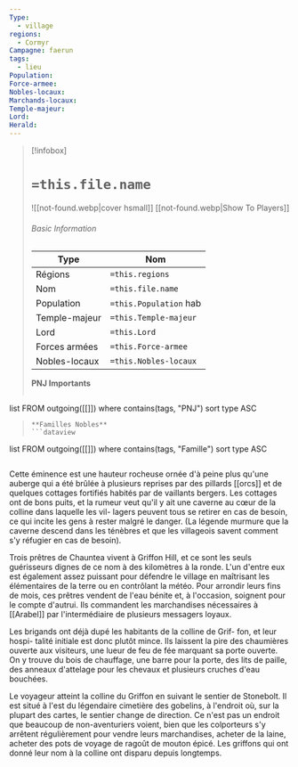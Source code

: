 ```yaml
---
Type:
  - village
regions:
  - Cormyr
Campagne: faerun
tags:
  - lieu
Population: 
Force-armee: 
Nobles-locaux: 
Marchands-locaux: 
Temple-majeur: 
Lord: 
Herald:
---
```


> [!infobox]
> # `=this.file.name`
> ![[not-found.webp|cover hsmall]]
> [[not-found.webp|Show To Players]]
> ###### Basic Information
> Type |  Nom |
> ---|---|
> Régions | `=this.regions`|
> Nom | `=this.file.name ` |
> Population | `=this.Population` hab |
> Temple-majeur | `=this.Temple-majeur` |
> Lord | `=this.Lord` |
> Forces armées | `=this.Force-armee` |
> Nobles-locaux | `=this.Nobles-locaux ` |
> **PNJ Importants**
>  ```dataview
list FROM outgoing([[]])
where contains(tags, "PNJ")
sort type ASC
>```
> **Familles Nobles**
> ```dataview
list FROM outgoing([[]])
where contains(tags, "Famille")
sort type ASC
>```


Cette éminence est une hauteur rocheuse ornée d'à peine plus qu'une auberge qui a été brûlée à plusieurs reprises par des pillards [[orcs]] et de quelques cottages fortifiés habités par de vaillants bergers. Les cottages ont de bons puits, et la rumeur veut qu'il y ait une caverne au cœur de la colline dans laquelle les vil- lagers peuvent tous se retirer en cas de besoin, ce qui incite les gens à rester malgré le danger. (La légende murmure que la caverne descend dans les ténèbres et que les villageois savent comment s'y réfugier en cas de besoin).  

Trois prêtres de Chauntea vivent à Griffon Hill, et ce sont les seuls guérisseurs dignes de ce nom à des kilomètres à la ronde. L'un d'entre eux est également assez puissant pour défendre le village en maîtrisant les élémentaires de la terre ou en contrôlant la météo. Pour arrondir leurs fins de mois, ces prêtres vendent de l'eau bénite et, à l'occasion, soignent pour le compte d'autrui. Ils commandent les marchandises nécessaires à [[Arabel]] par l'intermédiaire de plusieurs messagers loyaux.

Les brigands ont déjà dupé les habitants de la colline de Grif- fon, et leur hospi- talité initiale est donc plutôt mince. Ils laissent la pire des chaumières ouverte aux visiteurs, une lueur de feu de fée marquant sa porte ouverte. On y trouve du bois de chauffage, une barre pour la porte, des lits de paille, des anneaux d'attelage pour les chevaux et plusieurs cruches d'eau bouchées.

Le voyageur atteint la colline du Griffon en suivant le sentier de Stonebolt. Il est situé à l'est du légendaire cimetière des gobelins, à l'endroit où, sur la plupart des cartes, le sentier change de direction. Ce n'est pas un endroit que beaucoup de non-aventuriers voient, bien que les colporteurs s'y arrêtent régulièrement pour vendre leurs marchandises, acheter de la laine, acheter des pots de voyage de ragoût de mouton épicé. Les griffons qui ont donné leur nom à la colline ont disparu depuis longtemps.
